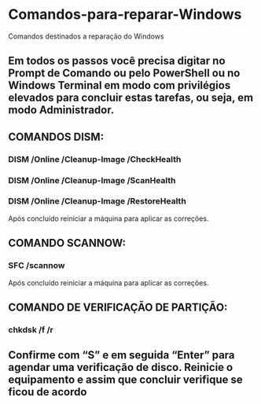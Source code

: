 # Comandos-para-reparar-Windows
Comandos destinados a reparação do Windows 


 ## Em todos os passos você precisa digitar no Prompt de Comando ou pelo PowerShell ou no Windows Terminal em modo com privilégios elevados para concluir estas tarefas, ou seja, em modo Administrador.

 ## COMANDOS DISM:

 ### DISM /Online /Cleanup-Image /CheckHealth 

 ### DISM /Online /Cleanup-Image /ScanHealth

 ### DISM /Online /Cleanup-Image /RestoreHealth

 Após concluído reiniciar a máquina para aplicar as correções.

 ## COMANDO SCANNOW:

 ### SFC /scannow

 Após concluído reiniciar a máquina para aplicar as correções.

 ## COMANDO DE VERIFICAÇÃO DE PARTIÇÃO:

 ### chkdsk /f /r

## Confirme com “S” e em seguida “Enter” para agendar uma verificação de disco. Reinicie o equipamento e assim que concluir verifique se ficou de acordo
